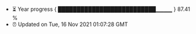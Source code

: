 - ⏳ Year progress { ██████████████████████████▁▁▁▁ } 87.41 %
- ⏰ Updated on Tue, 16 Nov 2021 01:07:28 GMT

